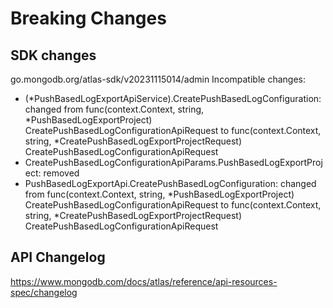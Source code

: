 # Breaking Changes

## SDK changes

go.mongodb.org/atlas-sdk/v20231115014/admin
Incompatible changes:

- (*PushBasedLogExportApiService).CreatePushBasedLogConfiguration: changed from func(context.Context, string, *PushBasedLogExportProject) CreatePushBasedLogConfigurationApiRequest to func(context.Context, string, \*CreatePushBasedLogExportProjectRequest) CreatePushBasedLogConfigurationApiRequest
- CreatePushBasedLogConfigurationApiParams.PushBasedLogExportProject: removed
- PushBasedLogExportApi.CreatePushBasedLogConfiguration: changed from func(context.Context, string, *PushBasedLogExportProject) CreatePushBasedLogConfigurationApiRequest to func(context.Context, string, *CreatePushBasedLogExportProjectRequest) CreatePushBasedLogConfigurationApiRequest

## API Changelog

https://www.mongodb.com/docs/atlas/reference/api-resources-spec/changelog
